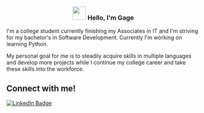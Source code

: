 <!--Greetings-->
<h3 align="center"><img src = "https://raw.githubusercontent.com/MartinHeinz/MartinHeinz/master/wave.gif" width = 35px> Hello, I'm Gage</h3>

<!--About me--->
<p> I'm a college student currently finishing my Associates in IT and I'm striving for my bachelor's in Software Development. Currently I'm working on learning Python.
<p> My personal goal for me is to steadily acquire skills in multiple languages and develop more projects while I continue my college career and take these skills into the workforce.</p>

<!--Connect--->
<h2>Connect with me!</h2>
<p>
  <a href="https://www.linkedin.com/in/gageearly74361/"><img src="https://img.shields.io/badge/Gage%20Early%20-blue?style=plastic&amp;labelColor=blue&amp;logo=LinkedIn&amp;link=[https://linkedin.com/in/](https://www.linkedin.com/in/gageearly74361/" alt ="LinkedIn Badge"</a>
</p>
